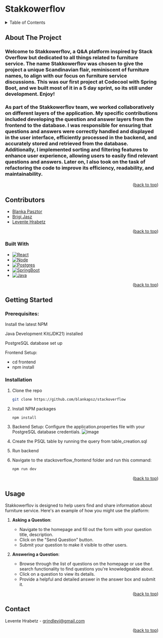 <a name="readme-top"></a>
<h1>Stakkowerflov</h1>
<!-- TABLE OF CONTENTS -->
<details>
  <summary>Table of Contents</summary>
  <ol>
    <li>
      <a href="#about-the-project">About The Project</a>
      <ul>
        <li><a href="#contributors">Contributors</a></li>
        <li><a href="#built-with">Built With</a></li>
      </ul>
    </li>
    <li>
      <a href="#getting-started">Getting Started</a>
      <ul>
        <li><a href="#prerequisites">Prerequisites</a></li>
        <li><a href="#installation">Installation</a></li>
      </ul>
    </li>
    <li><a href="#usage">Usage</a></li>
    <li><a href="#contact">Contact</a></li>
  </ol>
</details>

<!-- ABOUT THE PROJECT -->
## About The Project
<h3>Welcome to Stakkowerflov, a Q&A platform inspired by Stack Overflow but dedicated to all things related to furniture service. The name Stakkowerflov was chosen to give the project a unique Scandinavian flair, reminiscent of furniture names, to align with our focus on furniture service discussions. This was our first project at Codecool with Spring Boot, and we built most of it in a 5 day sprint, so its still under development. Enjoy!</h3>
<h3>As part of the Stakkowerflov team, we worked collaboratively on different layers of the application. My specific contributions included developing the question and answer layers from the frontend to the database. I was responsible for ensuring that questions and answers were correctly handled and displayed in the user interface, efficiently processed in the backend, and accurately stored and retrieved from the database. Additionally, I implemented sorting and filtering features to enhance user experience, allowing users to easily find relevant questions and answers. Later on, I also took on the task of refactoring the code to improve its efficiency, readability, and maintainability.</h3>
<p align="right">(<a href="#readme-top">back to top</a>)</p>

## Contributors
- [Blanka Pasztor](https://github.com/blankapsz)
- [Brigi Jasz](https://github.com/igirb)
- [Levente Hrabetz](https://github.com/grindlevi)
<p align="right">(<a href="#readme-top">back to top</a>)</p>


### Built With
* [![React][React.js]][React-url]
* [![Node][NodeJs]][NodeJs-url]
* [![Postgres][PostgreSQL]][Postgres-url]
* [![SpringBoot][Spring]][SpringBoot-url]
* [![Java][Java]][Java-url]
<p align="right">(<a href="#readme-top">back to top</a>)</p>

<!-- GETTING STARTED -->
## Getting Started
### Prerequisites:

<p>Install the latest NPM</p>
<p>Java Development Kit(JDK21) installed</p>
<p>PostgreSQL database set up</p>

<p>Frontend Setup: </p>
<ul>
  <li>cd frontend</li>
  <li>npm install</li>
</ul>

### Installation
1. Clone the repo
   ```sh
   git clone https://github.com/blankapsz/stackoverflow
   ```
2. Install NPM packages
   ```sh
   npm install
   ```
3. Backend Setup:
Configure the application.properties file with your PostgreSQL database credentials.
![image](https://github.com/blankapsz/stackoverflow/assets/134206215/0ac224a5-e940-4379-b318-8170f0034a71)

5. Create the PSQL table by running the query from table_creation.sql

6. Run backend

7. Navigate to the stackoverflow_frontend folder and run this command:
   ```sh
   npm run dev
   ```
<p align="right">(<a href="#readme-top">back to top</a>)</p>

<!-- USAGE EXAMPLES -->
## Usage
Stakkowerflov is designed to help users find and share information about furniture service. Here's an example of how you might use the platform:
1. **Asking a Question**:
   - Navigate to the homepage and fill out the form with your question title, description.
   - Click on the "Send Question" button.
   - Submit your question to make it visible to other users.

2. **Answering a Question**:
   - Browse through the list of questions on the homepage or use the search functionality to find questions you're knowledgeable about.
   - Click on a question to view its details.
   - Provide a helpful and detailed answer in the answer box and submit it.
<p align="right">(<a href="#readme-top">back to top</a>)</p>

<!-- CONTACT -->
## Contact
Levente Hrabetz - grindlevi@gmail.com
<p align="right">(<a href="#readme-top">back to top</a>)</p>

<!-- MARKDOWN LINKS & IMAGES -->
<!-- https://www.markdownguide.org/basic-syntax/#reference-style-links -->
[React.js]: https://img.shields.io/badge/React-20232A?style=for-the-badge&logo=react&logoColor=61DAFB
[React-url]: https://reactjs.org/
[PostgreSQL]:https://img.shields.io/badge/postgres-%23316192.svg?style=for-the-badge&logo=postgresql&logoColor=white
[Postgres-url]:https://www.postgresql.org/
[Spring]:https://img.shields.io/badge/spring-%236DB33F.svg?style=for-the-badge&logo=spring&logoColor=white
[SpringBoot-url]:https://spring.io/projects/spring-boot
[NodeJs]:https://img.shields.io/badge/Node.js-43853D?style=for-the-badge&logo=node.js&logoColor=white
[NodeJs-url]:https://nodejs.org/en
[Java]:https://img.shields.io/badge/Java-ED8B00?style=for-the-badge&logo=openjdk&logoColor=white
[Java-url]:https://www.java.com/en/
